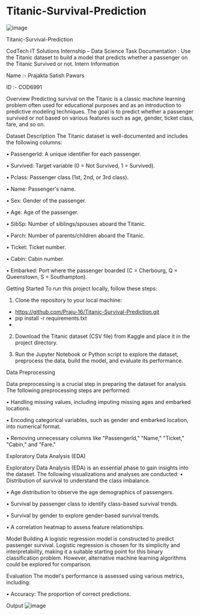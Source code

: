 # Titanic-Survival-Prediction
![image](https://github.com/Praju-16/Titanic-Survival-Prediction/assets/141834374/07bc49cc-6b78-40dc-8732-56ef892fca1e)


Titanic-Survival-Prediction

CodTech IT Solutions Internship – Data Science Task Documentation : Use the Titanic dataset to build a model that predicts whether a passenger on the Titanic Survived or not.
Intern Information


Name :- Prajakta Satish Pawars

ID :- COD6991


Overview
Predicting survival on the Titanic is a classic machine learning problem often used for educational purposes and as an introduction to predictive modeling techniques. The goal is to predict whether a passenger survived or not based on various features such as age, gender, ticket class, fare, and so on.

Dataset Description
The Titanic dataset is well-documented and includes the following columns:

•	PassengerId: A unique identifier for each passenger.

•	Survived: Target variable (0 = Not Survived, 1 = Survived).

•	Pclass: Passenger class (1st, 2nd, or 3rd class).

•	Name: Passenger's name.

•	Sex: Gender of the passenger.

•	Age: Age of the passenger.

•	SibSp: Number of siblings/spouses aboard the Titanic.

•	Parch: Number of parents/children aboard the Titanic.

•	Ticket: Ticket number.

•	Cabin: Cabin number.

•	Embarked: Port where the passenger boarded (C = Cherbourg, Q = Queenstown, S = Southampton).

Getting Started
To run this project locally, follow these steps:

1.	Clone the repository to your local machine:
- https://github.com/Praju-16/Titanic-Survival-Prediction.git
- pip install -r requirements.txt
- 
2.	Download the Titanic dataset (CSV file) from Kaggle and place it in the project directory.
  
3.	Run the Jupyter Notebook or Python script to explore the dataset, preprocess the data, build the model, and evaluate its performance.
  
Data Preprocessing

Data preprocessing is a crucial step in preparing the dataset for analysis. The following preprocessing steps are performed:

•	Handling missing values, including imputing missing ages and embarked locations.

•	Encoding categorical variables, such as gender and embarked location, into numerical format.

•	Removing unnecessary columns like "PassengerId," "Name," "Ticket," "Cabin," and "Fare."

Exploratory Data Analysis (EDA)

Exploratory Data Analysis (EDA) is an essential phase to gain insights into the dataset. The following visualizations and analyses are conducted:
•	Distribution of survival to understand the class imbalance.

•	Age distribution to observe the age demographics of passengers.

•	Survival by passenger class to identify class-based survival trends.

•	Survival by gender to explore gender-based survival trends.

•	A correlation heatmap to assess feature relationships.

Model Building
A logistic regression model is constructed to predict passenger survival. Logistic regression is chosen for its simplicity and interpretability, making it a suitable starting point for this binary classification problem. However, alternative machine learning algorithms could be explored for comparison.

Evaluation
The model's performance is assessed using various metrics, including:

•	Accuracy: The proportion of correct predictions.

Output 
 ![image](https://github.com/Praju-16/Titanic-Survival-Prediction/assets/141834374/3e30cac6-9dc7-4376-9c68-cad0f2dd5196)


